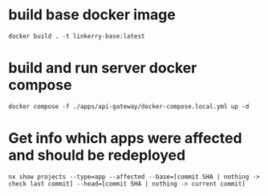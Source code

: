 # build base docker image 
`docker build . -t linkerry-base:latest`

# build and run server docker compose
`docker compose -f ./apps/api-gateway/docker-compose.local.yml up -d`

# Get info which apps were affected and should be redeployed
`nx show projects --type=app --affected --base=[commit SHA | nothing -> check last commit] --head=[commit SHA | nothing -> current commit]`
